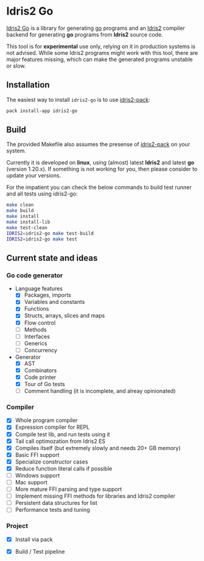# Idris2 Go

[Idris2 Go](https://github.com/kbertalan/idris2-go) is a library for generating [go](https://go.dev) programs and an [Idris2](https://idris-lang.org) compiler backend for generating __go__ programs from __Idris2__ source code.

This tool is for __experimental__ use only, relying on it in production systems is not advised.
While some Idris2 programs might work with this tool, there are major features missing, which can make the generated programs unstable or slow.

## Installation

The easiest way to install `idris2-go` is to use [idris2-pack](https://github.com/stefan-hoeck/idris2-pack):

```sh
pack install-app idris2-go
```

## Build

The provided Makefile also assumes the presense of [idris2-pack](https://github.com/stefan-hoeck/idris2-pack) on your system.

Currently it is developed on __linux__, using (almost) latest __Idris2__ and latest __go__ (version 1.20.x). If something is not working for you, then please consider to update your versions.

For the impatient you can check the below commands to build test runner and all tests using idris2-go:

```sh
make clean
make build
make install
make install-lib
make test-clean
IDRIS2=idris2-go make test-build
IDRIS2=idris2-go make test
```

## Current state and ideas

### Go code generator

- Language features
  - [x] Packages, imports
  - [x] Variables and constants
  - [x] Functions
  - [x] Structs, arrays, slices and maps
  - [x] Flow control
  - [ ] Methods
  - [ ] Interfaces
  - [ ] Generics
  - [ ] Concurrency
- Generator
  - [x] AST
  - [x] Combinators
  - [x] Code printer
  - [x] Tour of Go tests
  - [ ] Comment handling (it is incomplete, and alreay opinionated)

### Compiler

- [x] Whole program compiler
- [x] Expression compiler for REPL
- [x] Compile test lib, and run tests using it
- [x] Tail call optimozation from Idris2 ES
- [x] Compiles itself (but extremely slowly and needs 20+ GB memory)
- [x] Basic FFI support
- [x] Specialize constructor cases
- [x] Reduce function literal calls if possible
- [ ] Windows support
- [ ] Mac support
- [ ] More mature FFI parsing and type support
- [ ] Implement missing FFI methods for libraries and Idris2 compiler
- [ ] Persistent data structures for list
- [ ] Performance tests and tuning

### Project

- [x] Install via pack
- [x] Build / Test pipeline


